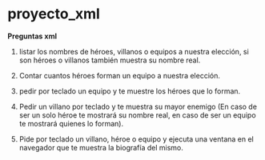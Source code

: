 # proyecto_xml
**Preguntas xml**

1. listar los nombres de héroes, villanos o equipos a nuestra elección, si son héroes o villanos también muestra su nombre real.

2. Contar cuantos héroes forman un equipo a nuestra elección.

3. pedir por teclado un equipo y te muestre los héroes que lo forman.

4. Pedir un villano por teclado y te muestra su mayor enemigo (En caso de ser un solo héroe te mostrará su nombre real, en caso de ser un equipo te mostrará quienes lo forman).

5. Pide por teclado un villano, héroe o equipo y ejecuta una ventana en el navegador que te muestra la biografía del mismo.